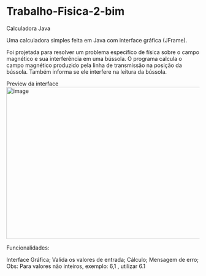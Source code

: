 # Trabalho-Fisica-2-bim

Calculadora Java

Uma calculadora simples feita em Java com interface gráfica (JFrame).

Foi projetada para resolver um problema específico de física sobre o campo magnético e sua interferência em uma bússola. O programa calcula o campo magnético produzido pela linha de transmissão na posição da bússola. Também informa se ele interfere na leitura da bússola.

Preview da interface
<img width="589" height="396" alt="image" src="https://github.com/user-attachments/assets/f850a5d1-8d1c-44eb-a462-c137d74bd571" />

Funcionalidades:

Interface Gráfica;
Valida os valores de entrada;
Cálculo;
Mensagem de erro;
Obs: Para valores não inteiros, exemplo: 6,1 , utilizar 6.1
